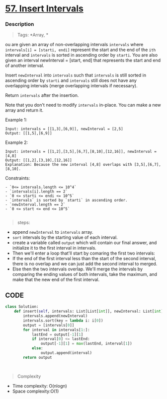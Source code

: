 # <a href="https://leetcode.com/problems/insert-interval/description/?envType=study-plan-v2&envId=top-interview-150">57. Insert Intervals</a>

### Description

> Tags: *Array, *


ou are given an array of non-overlapping intervals `intervals` where `intervals[i] = [starti, endi]` represent the start and the end of the `ith` interval and `intervals` is sorted in ascending order by `starti`. You are also given an interval newInterval = [start, end] that represents the start and end of another interval.

Insert `newInterval` into `intervals` such that `intervals` is still sorted in ascending order by `starti` and `intervals` still does not have any overlapping intervals (merge overlapping intervals if necessary).

Return `intervals` after the insertion.

Note that you don't need to modify `intervals` in-place. You can make a new array and return it.
 
Example 1:
```
Input: intervals = [[1,3],[6,9]], newInterval = [2,5]
Output: [[1,5],[6,9]]
```
Example 2:
```
Input: intervals = [[1,2],[3,5],[6,7],[8,10],[12,16]], newInterval = [4,8]
Output: [[1,2],[3,10],[12,16]]
Explanation: Because the new interval [4,8] overlaps with [3,5],[6,7],[8,10].

```
Constraints:
```
- `0<= intervals.length <= 10^4`
- `intervals[i].length == 2`
- `0 <= starti <= endi <= 10^5`
- `intervals` is sorted by `starti` in ascending order.
- `newInterval.length == 2`
- `0 <= start <= end <= 10^5`


```
> steps:
- append `newInterval` to `intervals` array.
- `sort` intervals by the starting value of each interval. 
- create a variable called `output` which will contain our final answer, and initialize it to the first interval in intervals. 
- Then we'll enter a loop that'll start by comaring the first two intervals:
- If the end of the first interval less than the start of the second interval, there is no overlap and we can just add the second interval to merged.
- Else then the two intervals overlap. We'll merge the intervals by comparing the ending values of both intervals, take the maximum, and make that the new end of the first interval.

## CODE
```python
class Solution:
    def insert(self, intervals: List[List[int]], newInterval: List[int]) -> List[List[int]]:
        intervals.append(newInterval)
        intervals.sort(key = lambda i: i[0])  
        output = [intervals[0]]
        for interval in intervals[1:]:
            lastEnd = output[-1][1]
            if interval[0] <= lastEnd:
                output[-1][1] = max(lastEnd, interval[1])
            else:
                output.append(interval)
        return output            
           
         
```

> Complexity
- Time complexity: O(nlogn)
- Space complexity:O(1)



